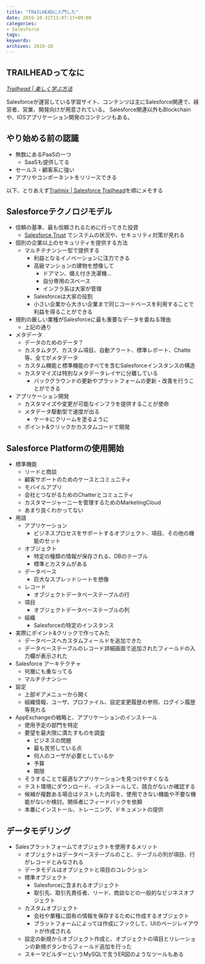 ```yaml
---
title: "TRAILHEADに入門した"
date: 2019-10-31T13:07:17+09:00
categories: 
- Salesforce
tags: 
keywords: 
archives: 2019-10
---
```


## TRAILHEADってなに

[*Trailhead | 楽しく学ぶ方法*](https://trailhead.salesforce.com/ja/home)

Salesforceが運営している学習サイト、コンテンツは主にSalesforce関連で、経営者、営業、開発向けが用意されている。
Salesforce関連以外もBlockchainや、IOSアプリケーション開発のコンテンツもある。

## やり始める前の認識

- 無数にあるPaaSの一つ
    - SaaSも提供してる
- セールス・顧客系に強い
- アプリやコンポーネントをリリースできる

以下、とりあえず[Trailmix | Salesforce Trailhead](https://trailhead.salesforce.com/ja/users/00550000007HqDdAAK/trailmixes/start-develop)を順にメモする

## Salesforceテクノロジモデル

- 信頼の基準、最も信頼されるために行ってきた投資
    - [Salesforce Trust](https://trust.salesforce.com/ja/) でシステムの状況や、セキュリティ対策が見れる
- 個別の企業以上のセキュリティを提供する方法
    - マルチテナンシー型で提供する
        - 利益となるイノベーションに注力できる
        - 高級マンションの建物を想像して
            - ドアマン、備え付き洗濯機...
            - 自分専用のスペース
            - インフラ系は大家が管理
        - Salesforceは大家の役割
        - 小さい企業から大きい企業まで同じコードベースを利用することで利益を得ることができる
- 規則の厳しい業種がSalesforceに最も重要なデータを委ねる理由
    - 上記の通り
- メタデータ
    - データのためのデータ？
    - カスタムタグ、カスタム項目、自動アラート、標準レポート、Chatte等、全てがメタデータ
    - カスタム機能と標準機能のすべてを含むSalesforceインスタンスの構造
    - カスタマイズは特別なメタデータレイヤに分離している
        - バックグラウンドの更新やプラットフォームの更新・改善を行うことができる
- アプリケーション開発
    - カスタマイズや変更が可能なインフラを提供することが使命
    - メタデータ駆動型で速度が出る
        - ケーキにクリームを塗るように
    - ポイント&クリックかカスタムコードで開発

## Salesforce Platformの使用開始

- 標準機能
    - リードと商談
    - 顧客サポートのためのケースとコミュニティ
    - モバイルアプリ
    - 会社とつながるためのChatterとコミュニティ
    - カスタマージャーニーを管理するためのMarketingCloud
    - あまり良くわかってない
- 用語
    - アプリケーション
        - ビジネスプロセスをサポートするオブジェクト、項目、その他の機能のセット
    - オブジェクト
        - 特定の種類の情報が保存される、DBのテーブル
        - 標準とカスタムがある
    - データベース
        - 巨大なスプレッドシートを想像
    - レコード
        - オブジェクトデータベーステーブルの行
    - 項目
        - オブジェクトデータベーステーブルの列
    - 組織
        - Salesforceの特定のインスタンス
- 実際にポイント&クリックで作ってみた
    - データベースへカスタムフィールドを追加できた
    - データベーステーブルのレコード詳細画面で追加されたフィールドの入力欄が表示された
- Salesforce アーキテクチャ
    - 何層にも重なってる
    - マルチテナンシー
- 設定
    - 上部ギアメニューから開く
    - 組織情報、ユーザ、プロファイル、設定変更履歴の参照、ログイン履歴等見れる
- AppExchangeの戦略と、アプリケーションのインストール
    - 使用予定の部門を特定
    - 要望を最大限に満たすものを調査
        - ビジネスの問題
        - 最も苦労している点
        - 何人のユーザが必要としているか
        - 予算
        - 期限
    - そうすることで最適なアプリケーションを見つけやすくなる
    - テスト環境にダウンロード、インストールして、競合がないか確認する
    - 候補が複数ある場合はテストした内容を、使用できない機能や不要な機能がないか検討。関係者にフィードバックを依頼
    - 本番にインストール、トレーニング、ドキュメントの提供

## データモデリング

- Salesプラットフォームでオブジェクトを使用するメリット
    - オブジェクトはデータベーステーブルのこと、テーブルの列が項目、行がレコードとみなされる
    - データモデルはオブジェクトと項目のコレクション
    - 標準オブジェクト
        - Salesforceに含まれるオブジェクト
        - 取引先、取引先責任者、リード、商談などの一般的なビジネスオブジェクト
    - カスタムオブジェクト
        - 会社や業種に固有の情報を保存するために作成するオブジェクト
        - プラットフォームによっては作成にフックして、UIのページレイアウトが作成される
    - 設定の新規からオブジェクト作成と、オブジェクトの項目とリレーションの新規ボタンからフィールド追加を行った
    - スキーマビルダーというMySQLで言うER図のようなツールもある
